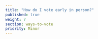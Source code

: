 ```yaml
---
title: "How do I vote early in person?"
published: true
weight: 7
section: ways-to-vote
priority: Minor
---
```


  